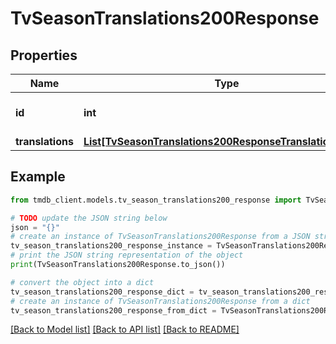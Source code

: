 # TvSeasonTranslations200Response


## Properties

Name | Type | Description | Notes
------------ | ------------- | ------------- | -------------
**id** | **int** |  | [optional] [default to 0]
**translations** | [**List[TvSeasonTranslations200ResponseTranslationsInner]**](TvSeasonTranslations200ResponseTranslationsInner.md) |  | [optional] 

## Example

```python
from tmdb_client.models.tv_season_translations200_response import TvSeasonTranslations200Response

# TODO update the JSON string below
json = "{}"
# create an instance of TvSeasonTranslations200Response from a JSON string
tv_season_translations200_response_instance = TvSeasonTranslations200Response.from_json(json)
# print the JSON string representation of the object
print(TvSeasonTranslations200Response.to_json())

# convert the object into a dict
tv_season_translations200_response_dict = tv_season_translations200_response_instance.to_dict()
# create an instance of TvSeasonTranslations200Response from a dict
tv_season_translations200_response_from_dict = TvSeasonTranslations200Response.from_dict(tv_season_translations200_response_dict)
```
[[Back to Model list]](../README.md#documentation-for-models) [[Back to API list]](../README.md#documentation-for-api-endpoints) [[Back to README]](../README.md)


